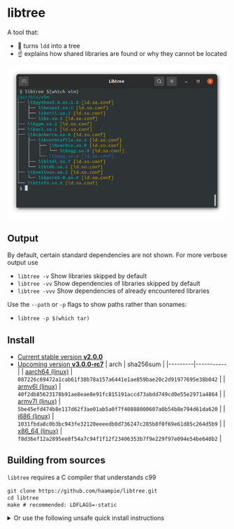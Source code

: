 # libtree

A tool that:
- :deciduous_tree: turns `ldd` into a tree
- :point_up: explains how shared libraries are found or why they cannot be located

![Screenshot of libtree](doc/screenshot.png)


## Output

By default, certain standard dependencies are not shown. For more verbose output use

-  `libtree -v`             Show libraries skipped by default
-  `libtree -vv`            Show dependencies of libraries skipped by default
-  `libtree -vvv`           Show dependencies of already encountered libraries

Use the `--path` or `-p` flags to show paths rather than sonames:

- `libtree -p $(which tar)`


## Install

- [Current stable version **v2.0.0**](https://github.com/haampie/libtree/releases/tag/v2.0.0)
- [Upcoming version **v3.0.0-rc7**](https://github.com/haampie/libtree/releases/tag/v3.0.0-rc6)
  | arch    | sha256sum |
  |---------|-----------|
  | [aarch64 (linux)](https://github.com/haampie/libtree/releases/download/v3.0.0-rc7/libtree_aarch64) | `087226c69472a1cab61f38b78a157a6441e1ae859bae20c2d91977695e38b042` |
  | [armv6l (linux)](https://github.com/haampie/libtree/releases/download/v3.0.0-rc7/libtree_armv6l) | `40f2db85623178b91ae8eae8e91fc815191accd73abdd749cd0e55e2971a4864` |
  | [armv7l (linux)](https://github.com/haampie/libtree/releases/download/v3.0.0-rc7/libtree_armv7l) | `5be45efd474b8e117d62f3ae01ab5a0f7f40888000607a0b54b8e794d61da620` |
  | [i686 (linux)](https://github.com/haampie/libtree/releases/download/v3.0.0-rc7/libtree_i686) | `1031fbda8c0b3bc943fe32120eeeedb0d736247c285b8f0f69e61d85c264d5b9` |
  | [x86_64 (linux)](https://github.com/haampie/libtree/releases/download/v3.0.0-rc7/libtree_x86_64) | `f8d36ef12a2895ee8f54a7c94f1f12f23406353b7f9e229f97e094e54be640b2` | 

## Building from sources

`libtree` requires a C compiler that understands c99

```
git clone https://github.com/haampie/libtree.git
cd libtree
make # recommended: LDFLAGS=-static
```

<details>
<summary>Or use the following unsafe quick install instructions</summary>

```
curl -Lfs https://raw.githubusercontent.com/haampie/libtree-in-c/master/libtree.c | ${CC:-cc} -o libtree -x c - -std=c99 -D_FILE_OFFSET_BITS=64
```
</details>
